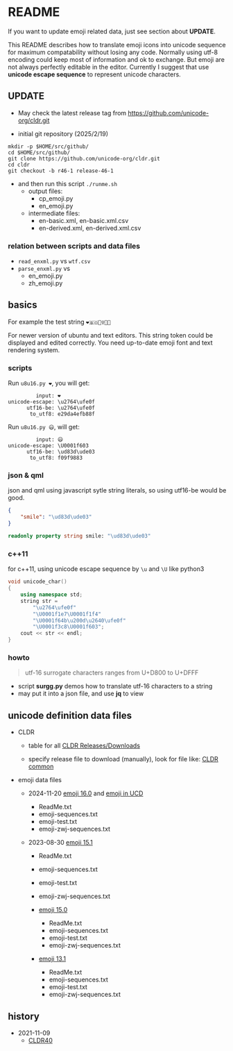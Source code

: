 # README

If you want to update emoji related data, just see section about **UPDATE**.

This README describes how to translate emoji icons into unicode sequence for maximum compatability without losing any code. Normally using utf-8 encoding could keep most of information and ok to exchange. But emoji are not always perfectly editable in the editor. Currently I suggest that use **unicode escape sequence** to represent unicode characters.

## UPDATE

- May check the latest release tag from <https://github.com/unicode-org/cldr.git>

- initial git repository (2025/2/19)
```
mkdir -p $HOME/src/github/
cd $HOME/src/github/
git clone https://github.com/unicode-org/cldr.git
cd cldr
git checkout -b r46-1 release-46-1
```

- and then run this script ```./runme.sh```
  - output files:
    - cp_emoji.py
    - en_emoji.py
  - intermediate files:
    - en-basic.xml, en-basic.xml.csv
    - en-derived.xml, en-derived.xml.csv

### relation between scripts and data files

- ```read_enxml.py``` vs ```wtf.csv```
- ```parse_enxml.py``` vs
  - en_emoji.py
  - zh_emoji.py

## basics

For example the test string ```❤️🇧🇴🙋‍♀️🏈😃```

For newer version of ubuntu and text editors. This string token could be displayed and edited correctly. You need up-to-date emoji font and text rendering system.

### scripts

Run ```u8u16.py ❤️```, you will get:

```text
         input: ❤️
unicode-escape: \u2764\ufe0f
      utf16-be: \u2764\ufe0f
       to_utf8: e29da4efb88f
```

Run ```u8u16.py 😃```, will get:

```text
         input: 😃
unicode-escape: \U0001f603
      utf16-be: \ud83d\ude03
       to_utf8: f09f9883
```

### json & qml

json and qml using javascript sytle string literals, so using utf16-be would be good.

```json
{
    "smile": "\ud83d\ude03"
}
```

```qml
readonly property string smile: "\ud83d\ude03"
```

### c++11

for c++11, using unicode escape sequence by ```\u``` and ```\U``` like python3

```c++
void unicode_char()
{
    using namespace std;
    string str =
        "\u2764\ufe0f"
        "\U0001f1e7\U0001f1f4"
        "\U0001f64b\u200d\u2640\ufe0f"
        "\U0001f3c8\U0001f603";
    cout << str << endl;
}
```

### howto

> utf-16 surrogate characters ranges from U+D800 to U+DFFF

- script **surgg.py** demos how to translate utf-16 characters to a string
- may put it into a json file, and use **jq** to view

## unicode definition data files

- CLDR

  - table for all [CLDR Releases/Downloads](http://cldr.unicode.org/index/downloads)

  - specify release file to download (manually), look for file like: [CLDR common](http://unicode.org/Public/cldr/37/cldr-common-37.0.zip)

- emoji data files

  - 2024-11-20 [emoji 16.0](https://unicode.org/Public/emoji/16.0/) and [emoji in UCD](https://unicode.org/Public/16.0.0/ucd/emoji/)
    - ReadMe.txt
    - emoji-sequences.txt
    - emoji-test.txt
    - emoji-zwj-sequences.txt

  - 2023-08-30 [emoji 15.1](https://unicode.org/Public/emoji/15.1/)
    - ReadMe.txt
    - emoji-sequences.txt
    - emoji-test.txt
    - emoji-zwj-sequences.txt

    - [emoji 15.0](https://unicode.org/Public/emoji/15.0/)
      - ReadMe.txt
      - emoji-sequences.txt
      - emoji-test.txt
      - emoji-zwj-sequences.txt

    - [emoji 13.1](https://unicode.org/Public/emoji/13.1/)
      - ReadMe.txt
      - emoji-sequences.txt
      - emoji-test.txt
      - emoji-zwj-sequences.txt

## history

- 2021-11-09
  - [CLDR40](http://unicode.org/Public/cldr/40/)
